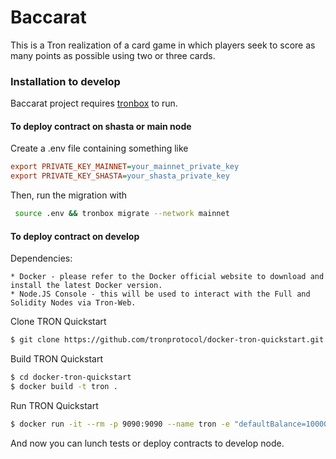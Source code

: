 # Baccarat

This is a Tron realization of a card game in which players seek to score as many points as possible using two or three cards.


### Installation to develop

Baccarat project requires [tronbox](https://developers.tron.network/docs/tron-box-user-guide) to run.


#### To deploy contract on shasta or main node
Create a .env file containing something like
```cfg
export PRIVATE_KEY_MAINNET=your_mainnet_private_key
export PRIVATE_KEY_SHASTA=your_shasta_private_key
```
Then, run the migration with
```sh
 source .env && tronbox migrate --network mainnet
```


 #### To deploy contract on develop


Dependencies:

    * Docker - please refer to the Docker official website to download and install the latest Docker version.
    * Node.JS Console - this will be used to interact with the Full and Solidity Nodes via Tron-Web.

Clone TRON Quickstart
```sh
$ git clone https://github.com/tronprotocol/docker-tron-quickstart.git
```
Build TRON Quickstart
```sh
$ cd docker-tron-quickstart
$ docker build -t tron .
```
Run TRON Quickstart
```sh
$ docker run -it --rm -p 9090:9090 --name tron -e "defaultBalance=100000" -e "showQueryString=true" -e "showBody=true" -e "formatJson=true" tron
```
And now you can lunch tests or deploy contracts to develop node.
